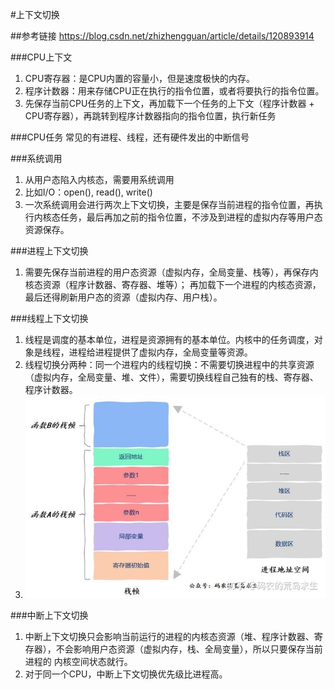 #上下文切换

##参考链接
https://blog.csdn.net/zhizhengguan/article/details/120893914

###CPU上下文
1. CPU寄存器：是CPU内置的容量小，但是速度极快的内存。
2. 程序计数器：用来存储CPU正在执行的指令位置，或者将要执行的指令位置。
3. 先保存当前CPU任务的上下文，再加载下一个任务的上下文（程序计数器 + CPU寄存器），再跳转到程序计数器指向的指令位置，执行新任务

###CPU任务
常见的有进程、线程，还有硬件发出的中断信号

###系统调用
1. 从用户态陷入内核态，需要用系统调用
2. 比如I/O：open(), read(), write()
3. 一次系统调用会进行两次上下文切换，主要是保存当前进程的指令位置，再执行内核态任务，最后再加之前的指令位置，不涉及到进程的虚拟内存等用户态资源保存。

###进程上下文切换
1. 需要先保存当前进程的用户态资源（虚拟内存，全局变量、栈等），再保存内核态资源（程序计数器、寄存器、堆等）；
    再加载下一个进程的内核态资源，最后还得刷新用户态的资源（虚拟内存、用户栈）。

###线程上下文切换
1. 线程是调度的基本单位，进程是资源拥有的基本单位。内核中的任务调度，对象是线程，进程给进程提供了虚拟内存，全局变量等资源。
2. 线程切换分两种：同一个进程内的线程切换：不需要切换进程中的共享资源（虚拟内存，全局变量、堆、文件），需要切换线程自己独有的栈、寄存器、程序计数器。
3. ![avatar](../img/4661638369818_.pic.jpg)

###中断上下文切换
1. 中断上下文切换只会影响当前运行的进程的内核态资源（堆、程序计数器、寄存器），不会影响用户态资源（虚拟内存，栈、全局变量），所以只要保存当前进程的
    内核空间状态就行。
2. 对于同一个CPU，中断上下文切换优先级比进程高。